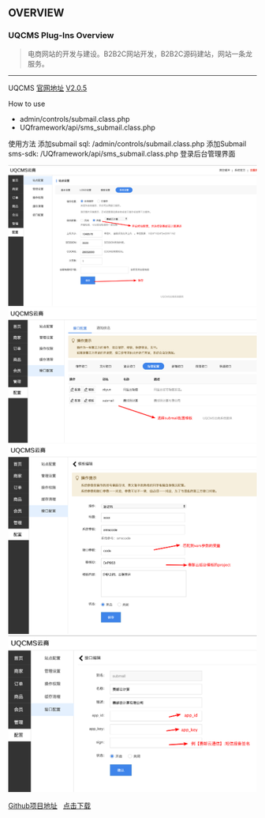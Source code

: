 ## OVERVIEW

### UQCMS Plug-Ins Overview

>电商网站的开发与建设。B2B2C网站开发，B2B2C源码建站，网站一条龙服务。

------

UQCMS  [官网地址](http://www.uqcms.com/)
[V2.0.5](https://github.com/submail-developers/uqcms_sms/archive/master.zip)

How to use
-	admin/controls/submail.class.php
-	UQframework/api/sms_submail.class.php

使用方法
    添加submail sql:    /admin/controls/submail.class.php
    添加Submail sms-sdk:    /UQframework/api/sms_submail.class.php
登录后台管理界面

![Submail](./markdown/1.png)
![Submail](./markdown/2.png)
![Submail](./markdown/3.png)
![Submail](./markdown/4.png)


[Github项目地址](https://github.com/submail-developers/uqcms_sms/)&nbsp;&nbsp;&nbsp;[点击下载](https://github.com/submail-developers/uqcms_sms/archive/master.zip)
